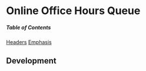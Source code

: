 # Online Office Hours Queue
##### Table of Contents  
[Headers](#Development)
[Emphasis](#emphasis)    
<a name="Development"/>


## Development
